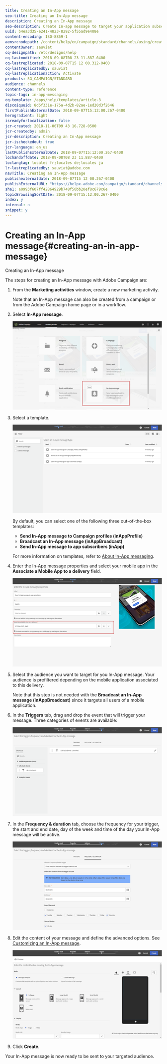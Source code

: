 ```yaml
---
title: Creating an In-App message
seo-title: Creating an In-App message
description: Creating an In-App message
seo-description: Create In-app message to target your application subscribers with specific content.
uuid: b4ea3d35-e241-4823-8292-5f55ad9e408e
content-encoding: ISO-8859-1
aemsrcnodepath: /content/help/en/campaign/standard/channels/using/creating-an-in-app-message
contentOwner: sauviat
cq-designpath: /etc/designs/help
cq-lastmodified: 2018-09-08T08 23 11.887-0400
cq-lastreplicated: 2018-09-07T15 12 00.312-0400
cq-lastreplicatedby: sauviat
cq-lastreplicationaction: Activate
products: SG_CAMPAIGN/STANDARD
audience: channels
content-type: reference
topic-tags: in-app-messaging
cq-template: /apps/help/templates/article-3
discoiquuid: 8d5f331e-175a-4d2b-82ae-1ed20d3f2646
firstPublishExternalDate: 2018-09-07T15:12:00.267-0400
herogradient: light
isreadyforlocalization: false
jcr-created: 2018-11-06T09 43 16.728-0500
jcr-createdby: admin
jcr-description: Creating an In-App message
jcr-ischeckedout: true
jcr-language: en_us
lastPublishExternalDate: 2018-09-07T15:12:00.267-0400
lochandoffdate: 2018-09-08T08 23 11.887-0400
loclangtag: locales fr;locales de;locales ja
lr-lastreplicatedby: sauviat@adobe.com
navTitle: Creating an In-App message
publishexternaldate: 2018-09-07T15 12 00.267-0400
publishExternalURL: "https://helpx.adobe.com/campaign/standard/channels/using/creating-an-in-app-message.html"
sha1: a0993f607ff42864929b748f50bb20ef8c679c6e
topicBrowsingSortDate: 2018-09-07T15:12:00.267-0400
index: y
internal: n
snippet: y
---
```


# Creating an In-App message{#creating-an-in-app-message}

Creating an In-App message

The steps for creating an In-App message with Adobe Campaign are:

1. From the **Marketing activities** window, create a new marketing activity.

   Note that an In-App message can also be created from a campaign or from the Adobe Campaign home page or in a workflow.

1. Select **In-App message**.

   ![](assets/inapp_creating.png)

1. Select a template.

   ![](assets/inapp_creating_2.png)

   By default, you can select one of the following three out-of-the-box templates:

    * **Send In-App message to Campaign profiles (inAppProfile)**
    * **Broadcast an In-App message (inAppBroadcast)**
    * **Send In-App message to app subscribers (inApp)**

   For more information on templates, refer to [About In-App messaging](../../channels/using/about-in-app-messaging.md).

1. Enter the In-App message properties and select your mobile app in the **Associate a Mobile App to a delivery** field.

   ![](assets/inapp_creating_3.png)

1. Select the audience you want to target for you In-App message. Your audience is prefiltered depending on the mobile application associated to this delivery.

   Note that this step is not needed with the **Broadcast an In-App message (inAppBroadcast)** since it targets all users of a mobile application.

1. In the **Triggers** tab, drag and drop the event that will trigger your message. Three categories of events are available: 

   ![](assets/inapp_creating_4.png)

1. In the **Frequency & duration** tab, choose the frequency for your trigger, the start and end date, day of the week and time of the day your In-App message will be active.

   ![](assets/inapp_creating_5.png)

1. Edit the content of your message and define the advanced options. See [Customizing an In-App message](https://helpx.adobe.com/campaign/standard/channels/using/customizing-a-push-notification.html).

   ![](assets/inapp_creating_6.png)

1. Click **Create**.

Your In-App message is now ready to be sent to your targeted audience.
